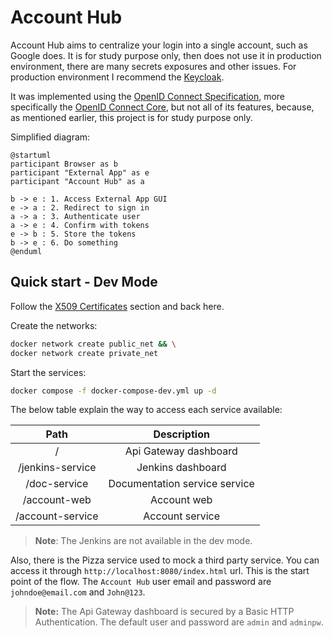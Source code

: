 # Account Hub
Account Hub aims to centralize your login into a single account, such as Google does. It is for study purpose only, then does not use it in production environment, there are many secrets exposures and other issues. For production environment I recommend the [Keycloak](https://www.keycloak.org/).

It was implemented using the [OpenID Connect Specification](https://openid.net/), more specifically the [OpenID Connect Core](https://openid.net/specs/openid-connect-core-1_0.html), but not all of its features, because, as mentioned earlier, this project is for study purpose only.

Simplified diagram:

```kroki-plantuml no-transparency=false
@startuml
participant Browser as b
participant "External App" as e
participant "Account Hub" as a

b -> e : 1. Access External App GUI
e -> a : 2. Redirect to sign in
a -> a : 3. Authenticate user
a -> e : 4. Confirm with tokens
e -> b : 5. Store the tokens
b -> e : 6. Do something
@enduml
```

## Quick start - Dev Mode
Follow the [X509 Certificates](./deploy.md#x509-certificates) section and back here.

Create the networks:
```bash
docker network create public_net && \
docker network create private_net
```

Start the services:
```bash
docker compose -f docker-compose-dev.yml up -d
```

The below table explain the way to access each service available:

|       Path       |          Description          |
| :--------------: | :---------------------------: |
|        /         |     Api Gateway dashboard     |
| /jenkins-service |       Jenkins dashboard       |
|   /doc-service   | Documentation service service |
|   /account-web   |          Account web          |
| /account-service |        Account service        |

> **Note**: The Jenkins are not available in the dev mode.

Also, there is the Pizza service used to mock a third party service. You can access it through `http://localhost:8080/index.html` url. This is the start point of the flow. The `Account Hub` user email and password are `johndoe@email.com` and `John@123`.

> **Note:** The Api Gateway dashboard is secured by a Basic HTTP Authentication. The default user and password are `admin` and `adminpw`.
